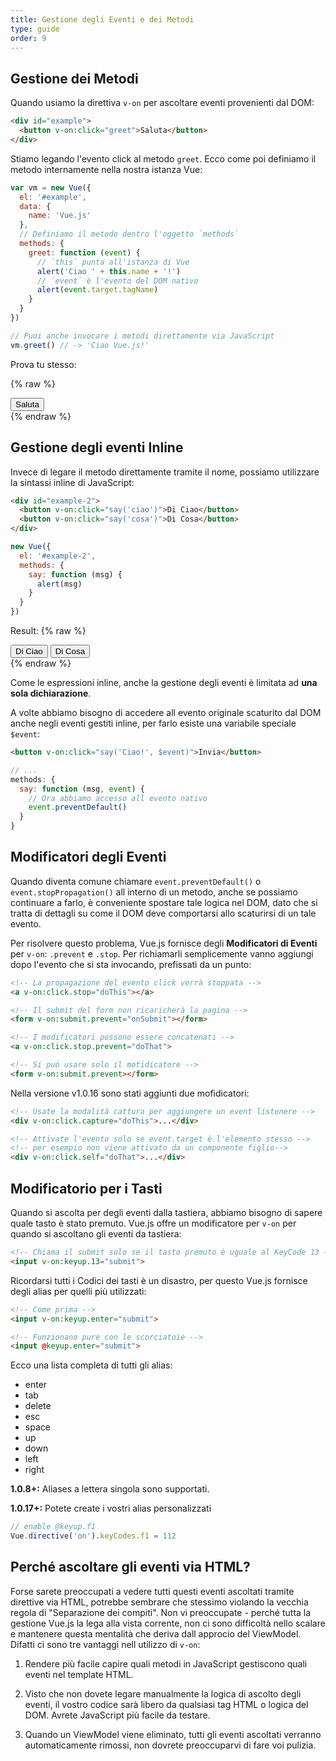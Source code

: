 ```yaml
---
title: Gestione degli Eventi e dei Metodi
type: guide
order: 9
---
```


## Gestione dei Metodi

Quando usiamo la direttiva `v-on` per ascoltare eventi provenienti dal DOM:

``` html
<div id="example">
  <button v-on:click="greet">Saluta</button>
</div>
```

Stiamo legando l'evento click al metodo `greet`. Ecco come poi definiamo il metodo internamente nella nostra istanza Vue:

``` js
var vm = new Vue({
  el: '#example',
  data: {
    name: 'Vue.js'
  },
  // Definiamo il metodo dentro l'oggetto `methods`
  methods: {
    greet: function (event) {
      // `this` punta all'istanza di Vue
      alert('Ciao ' + this.name + '!')
      // `event` è l'evento del DOM nativo
      alert(event.target.tagName)
    }
  }
})

// Puoi anche invocare i metodi direttamente via JavaScript
vm.greet() // -> 'Ciao Vue.js!'
```

Prova tu stesso:

{% raw %}
<div id="example" class="demo">
  <button v-on:click="greet">Saluta</button>
</div>
<script>
var vm = new Vue({
  el: '#example',
  data: {
    name: 'Vue.js'
  },
  // Definiamo il metodo dentro l'oggetto `methods`
  methods: {
    greet: function (event) {
      // `this` punta all'istanza di Vue
      alert('Ciao ' + this.name + '!')
      // `event` è l'evento del DOM nativo
      alert(event.target.tagName)
    }
  }
})
</script>
{% endraw %}

## Gestione degli eventi Inline

Invece di legare il metodo direttamente tramite il nome, possiamo utilizzare la sintassi inline di JavaScript:

``` html
<div id="example-2">
  <button v-on:click="say('ciao')">Di Ciao</button>
  <button v-on:click="say('cosa')">Di Cosa</button>
</div>
```
``` js
new Vue({
  el: '#example-2',
  methods: {
    say: function (msg) {
      alert(msg)
    }
  }
})
```

Result:
{% raw %}
<div id="example-2">
  <button v-on:click="say('ciao')">Di Ciao</button>
  <button v-on:click="say('cosa')">Di Cosa</button>
</div>
<script>
new Vue({
  el: '#example-2',
  methods: {
    say: function (msg) {
      alert(msg)
    }
  }
})
</script>
{% endraw %}

Come le espressioni inline, anche la gestione degli eventi è limitata ad **una sola dichiarazione**.

A volte abbiamo bisogno di accedere all evento originale scaturito dal DOM anche negli eventi gestiti inline, per farlo esiste una variabile speciale `$event`:

``` html
<button v-on:click="say('Ciao!', $event)">Invia</button>
```

``` js
// ...
methods: {
  say: function (msg, event) {
    // Ora abbiamo accesso all evento nativo
    event.preventDefault()
  }
}
```

## Modificatori degli Eventi

Quando diventa comune chiamare `event.preventDefault()` o `event.stopPropagation()` all interno di un metodo, anche se possiamo continuare a farlo, è conveniente spostare tale logica nel DOM, dato che si tratta di dettagli su come il DOM deve comportarsi allo scaturirsi di un tale evento.

Per risolvere questo problema, Vue.js fornisce degli **Modificatori di Eventi** per `v-on`: `.prevent` e `.stop`. Per richiamarli semplicemente vanno aggiungi dopo l'evento che si sta invocando, prefissati da un punto:

``` html
<!-- La propagazione del evento click verrà stoppata -->
<a v-on:click.stop="doThis"></a>

<!-- Il submit del form non ricaricherà la pagina -->
<form v-on:submit.prevent="onSubmit"></form>

<!-- I modificatori possono essere concatenati -->
<a v-on:click.stop.prevent="doThat">

<!-- Si può usare solo il motidicatore -->
<form v-on:submit.prevent></form>
```

Nella versione v1.0.16 sono stati aggiunti due mofidicatori:

``` html
<!-- Usate la modalità cattura per aggiungere un event listenere -->
<div v-on:click.capture="doThis">...</div>

<!-- Attivate l'evento solo se event.target è l'elemento stesso -->
<!-- per esempio non viene attivato da un componente figlio-->
<div v-on:click.self="doThat">...</div>
```

## Modificatorio per i Tasti

Quando si ascolta per degli eventi dalla tastiera, abbiamo bisogno di sapere quale tasto è stato premuto. Vue.js offre un modificatore per `v-on` per quando si ascoltano gli eventi da tastiera:

``` html
<!-- Chiama il submit solo se il tasto premuto è uguale al KeyCode 13 -->
<input v-on:keyup.13="submit">
```

Ricordarsi tutti i Codici dei tasti è un disastro, per questo Vue.js fornisce degli alias per quelli più utilizzati:

``` html
<!-- Come prima -->
<input v-on:keyup.enter="submit">

<!-- Funzionano pure con le scorciatoie -->
<input @keyup.enter="submit">
```

Ecco una lista completa di tutti gli alias:

- enter
- tab
- delete
- esc
- space
- up
- down
- left
- right

**1.0.8+:** Aliases a lettera singola sono supportati.

**1.0.17+:** Potete create i vostri alias personalizzati

``` js
// enable @keyup.f1
Vue.directive('on').keyCodes.f1 = 112
```

## Perché ascoltare gli eventi via HTML?

Forse sarete preoccupati a vedere tutti questi eventi ascoltati tramite direttive via HTML, potrebbe sembrare che stessimo violando la vecchia regola di "Separazione dei compiti". Non vi preoccupate - perché tutta la gestione Vue.js la lega alla vista corrente, non ci sono difficoltà nello scalare e mantenere questa mentalità che deriva dall approcio del ViewModel. Difatti ci sono tre vantaggi nell utilizzo di `v-on`:

1. Rendere più facile capire quali metodi in JavaScript gestiscono quali eventi nel template HTML.

2. Visto che non dovete legare manualmente la logica di ascolto degli eventi, il vostro codice sarà libero da qualsiasi tag HTML o logica del DOM. Avrete JavaScript più facile da testare.

3. Quando un ViewModel viene eliminato, tutti gli eventi ascoltati verranno automaticamente rimossi, non dovrete preoccuparvi di fare voi pulizia.
